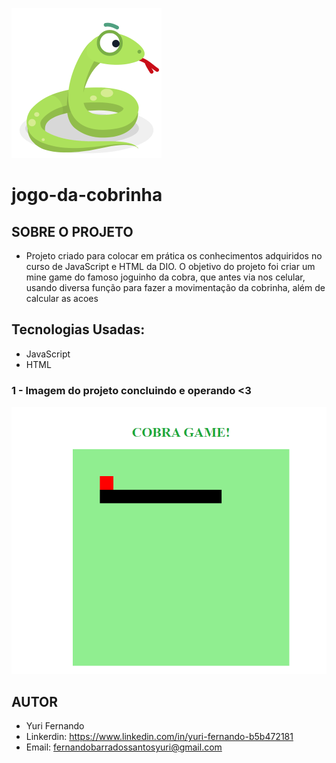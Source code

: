 ![Logo of the project](https://github.com/YuriFernand/jogo-da-cobrinha/blob/main/public/snake_1f40d.png)

# jogo-da-cobrinha

## SOBRE O PROJETO

* Projeto criado para colocar em prática os conhecimentos adquiridos no curso de JavaScript e HTML da DIO. O objetivo do projeto foi criar um mine game do famoso 
joguinho da cobra, que antes via nos celular, usando diversa função para fazer a movimentação da cobrinha, além de calcular as acoes 

## Tecnologias Usadas:

* JavaScript
* HTML

### 1 - Imagem do projeto concluindo e operando <3

![Homepage image](https://github.com/YuriFernand/jogo-da-cobrinha/blob/main/public/Jogo-Game.PNG)

## AUTOR
* Yuri Fernando
* Linkerdin: https://www.linkedin.com/in/yuri-fernando-b5b472181
* Email: fernandobarradossantosyuri@gmail.com

